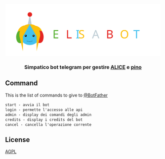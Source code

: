 ![Elisabot](img/elisabot.svg)

<h3 align="center">
Simpatico bot telegram per gestire <a href=https://github.com/policumbent/alice >ALICE</a> e <a href=https://github.com/policumbent/pino>pino</a>
</h3>

## Command

This is the list of commands to give to [@BotFather](https://telegram.me/botfather)

```
start - avvia il bot
login - permette l'accesso alle api
admin - display dei comandi degli admin
credits - display i credits del bot
cancel - cancella l'operazione corrente
```

## License

[AGPL](https://github.com/policumbent/elisabot/blob/main/LICENSE)
